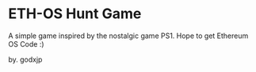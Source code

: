 # ETH-OS Hunt Game

A simple game inspired by the nostalgic game PS1. Hope to get Ethereum OS Code :)

by. godxjp
